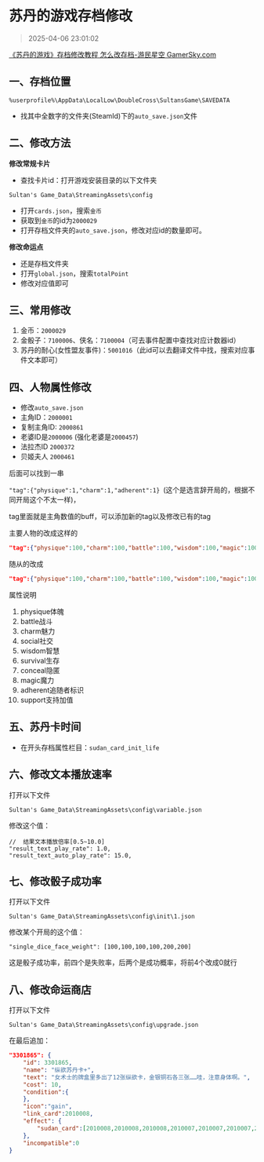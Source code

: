 # 苏丹的游戏存档修改

> 2025-04-06 23:01:02

[《苏丹的游戏》存档修改教程 怎么改存档-游民星空 GamerSky.com](https://www.gamersky.com/handbook/202504/1907138.shtml)

## 一、存档位置

```text
%userprofile%\AppData\LocalLow\DoubleCross\SultansGame\SAVEDATA
```

* 找其中全数字的文件夹(SteamId)下的`auto_save.json`文件

## 二、修改方法

**修改常规卡片**

* 查找卡片id：打开游戏安装目录的以下文件夹

```text
Sultan's Game_Data\StreamingAssets\config
```

* 打开`cards.json`，搜索`金币`
* 获取到`金币`的id为`2000029`
* 打开存档文件夹的`auto_save.json`，修改对应id的数量即可。

**修改命运点**

* 还是存档文件夹
* 打开`global.json`，搜索`totalPoint`
* 修改对应值即可


## 三、常用修改

1. 金币：`2000029`
2. 金骰子：`7100006`、侠名：`7100004`（可去事件配置中查找对应计数器id）
3. 苏丹的耐心(女性盟友事件)：`5001016`（此id可以去翻译文件中找，搜索对应事件文本即可）

## 四、人物属性修改

* 修改`auto_save.json`
* 主角ID：`2000001`
* 复制主角ID: `2000861`
* 老婆ID是`2000006` (强化老婆是`2000457`)
* 法拉杰ID `2000372`
* 贝姬夫人 `2000461`

后面可以找到一串

`"tag":{"physique":1,"charm":1,"adherent":1} `(这个是选言辞开局的，根据不同开局这个不太一样)，

tag里面就是主角数值的buff，可以添加新的tag以及修改已有的tag

主要人物的改成这样的

```json
"tag":{"physique":100,"charm":100,"battle":100,"wisdom":100,"magic":100,"social":100,"conceal":100,"survival":100}
```

随从的改成

```json
"tag":{"physique":100,"charm":100,"battle":100,"wisdom":100,"magic":100,"social":100,"conceal":100,"survival":100,"adherent":1}
```

属性说明
1. physique体魄
2. battle战斗
3. charm魅力
4. social社交
5. wisdom智慧
6. survival生存
7. conceal隐匿
8. magic魔力
9. adherent追随者标识
10. support支持加值

## 五、苏丹卡时间

* 在开头存档属性栏目：`sudan_card_init_life`

## 六、修改文本播放速率

打开以下文件

```text
Sultan's Game_Data\StreamingAssets\config\variable.json
```

修改这个值：

```text
//  结果文本播放倍率[0.5~10.0]
"result_text_play_rate": 1.0,
"result_text_auto_play_rate": 15.0,
```

## 七、修改骰子成功率

打开以下文件

```text
Sultan's Game_Data\StreamingAssets\config\init\1.json
```

修改某个开局的这个值：

```text
"single_dice_face_weight": [100,100,100,100,200,200]
```

这是骰子成功率，前四个是失败率，后两个是成功概率，将前4个改成0就行

## 八、修改命运商店

打开以下文件

```text
Sultan's Game_Data\StreamingAssets\config\upgrade.json
```

在最后追加：

```json
"3301865": {
    "id": 3301865,
    "name": "纵欲苏丹卡+",
    "text": "女术士的牌盒里多出了12张纵欲卡，金银铜石各三张……哇，注意身体啊。",
    "cost": 10,
    "condition":{
    },
    "icon":"gain",
    "link_card":2010008,
    "effect": {
        "sudan_card":[2010008,2010008,2010008,2010007,2010007,2010007,2010006,2010006,2010006,2010005,2010005,2010005]
    },
    "incompatible":0
}
```
